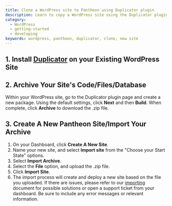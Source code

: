 ```yaml
---
title: Clone a WordPress site to Pantheon using Duplicator plugin
description: Learn to copy a WordPress site using the Duplicator plugin on Pantheon.
category:
  - WordPress
  - getting-started
  - developing
keywords: wordpress, pantheon, duplicator, clone, new site
---
```

## 1. Install [Duplicator](https://wordpress.org/plugins/duplicator/) on your Existing WordPress Site

## 2. Archive Your Site's Code/Files/Database

Within your WordPress site, go to the Duplicator plugin page and create a new package. Using the default settings, click **Next** and then **Build**. When complete, click **Archive** to download the .zip file.

## 3. Create A New Pantheon Site/Import Your Archive

1. On your Dashboard, click **Create A New Site**.
2. Name your new site, and select **Import site** from the "Choose your Start State" options.
3. Select **Import Archive**.
4. Select the **File** option, and upload the .zip file.
5. Click **Import Site**.
6. The import process will create and deploy a new site based on the file you uploaded. If there are issues, please refer to our [importing](/docs/articles/drupal/importing-an-existing-drupal-site-to-pantheon) document for possible solutions or open a support ticket from your dashboard. Be sure to include any error messages or relevant information.
